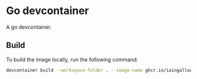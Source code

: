 # Go devcontainer

A go devcontainer.

## Build

To build the image locally, run the following command:

```bash
devcontainer build --workspace-folder . --image-name ghcr.io/iaingalloway/devcontainers/go:local
```
